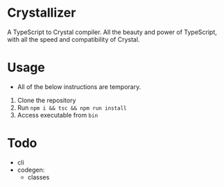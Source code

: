 # Crystallizer
A TypeScript to Crystal compiler. All the beauty and power of TypeScript, with all the speed and compatibility of Crystal.

# Usage
* All of the below instructions are temporary.

1. Clone the repository
2. Run `npm i && tsc && npm run install`
3. Access executable from `bin`

# Todo

- cli
- codegen:
  - classes
